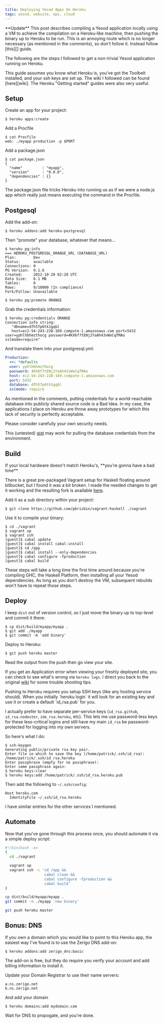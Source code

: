```yaml
---
title: Deploying Yesod Apps On Heroku
tags: yesod, website, ops, cloud
---
```


<div class="well">
**Update** This post describes compiling a Yesod application locally 
using a VM to achieve the compilation on a Heroku-like machine, then 
pushing the binary up to Heroku to be run. This is an annoying route 
which is no longer necessary (as mentioned in the comments), so don't 
follow it. Instead follow [this][] guide.
</div>

[this]: http://brianmckenna.org/blog/haskell_buildpack_heroku

The following are the steps I followed to get a non-trivial Yesod 
application running on Heroku.

<div class="well">
This guide assumes you know what Heroku is, you've got the Toolbelt 
installed, and your ssh keys are set up. The wiki I followed can be 
found [here][wiki]. The Heroku "Getting started" guides were also very 
useful.
</div>

[wiki]: https://github.com/yesodweb/yesod/wiki/Deploying-Yesod-Apps-to-Heroku

## Setup

Create an app for your project:

```
$ heroku apps:create
```

Add a Procfile

```
$ cat Procfile
web: ./myapp production -p $PORT
```

Add a package.json

```
$ cat package.json
{
  "name"         : "myapp",
  "version"      : "0.0.0",
  "dependencies" : {}
}
```

<div class="well">
The package.json file tricks Heroku into running us as if we were a 
node.js app which really just means executing the command in the 
Procfile.
</div>

## Postgesql

Add the add-on:

```
$ heroku addons:add heroku-postgresql
```

Then "promote" your database, whatever that means...

```
$ heroku pg:info
=== HEROKU_POSTGRESQL_ORANGE_URL (DATABASE_URL)
Plan:        Dev
Status:      available
Connections: 0
PG Version:  9.1.6
Created:     2012-10-20 02:28 UTC
Data Size:   6.1 MB
Tables:      0
Rows:        0/10000 (In compliance)
Fork/Follow: Unavailable

$ heroku pg:promote ORANGE
```

Grab the credentials information:

```
$ heroku pg:credentials ORANGE
Connection info string:
   "dbname=dfh57p6tk1gqbl 
   host=ec2-54-243-228-169.compute-1.amazonaws.com port=5432 user=yphlhbhmzthocg password=4KX6f7tENj2YaAh43vWoCqfMAo sslmode=require"
```

And translate them into your postgresql.yml:

```yaml 
Production:
  <<: *defaults
  user: yphlhbhmzthocg
  password: 4KX6f7tENj2YaAh43vWoCqfMAo
  host: ec2-54-243-228-169.compute-1.amazonaws.com
  port: 5432
  database: dfh57p6tk1gqbl
  sslmode: require
```

<div class="well">
As mentioned in the comments, putting credentials for a world-reachable 
database into publicly shared source code is a Bad Idea. In my case, the 
applications I place on Heroku are throw away prototypes for which this 
lack of security is perfectly acceptable.

Please consider carefully your own security needs.

This (untested) [gist][] may work for pulling the database credentials 
from the environment.
</div>

[gist]: https://gist.github.com/pbrisbin/5156677

## Build

<div class="well">
If your local hardware doesn't match Heroku's, **you're gonna have a bad 
time**
</div>

There is a great pre-packaged Vagrant setup for Haskell floating around 
bitbucket, but I found it was a bit broken. I made the needed changes to 
get it working and the resulting fork is available [here][].

[here]: https://github.com/pbrisbin/vagrant-haskell

Add it as a sub directory within your project:

```
$ git clone https://github.com/pbrisbin/vagrant-haskell ./vagrant
```

Use it to compile your binary:

```
$ cd ./vagrant
$ vagrant up
$ vagrant ssh
[guest]$ cabal update
[guest]$ cabal install cabal-install
[guest]$ cd /app
[guest]$ cabal install --only-dependencies
[guest]$ cabal configure -fproduction
[guest]$ cabal build
```

<div class="well">
These steps will take a long time the first time around because you're 
compiling GHC, the Haskell Platform, then installing all your Yesod 
dependencies. As long as you don't destroy the VM, subsequent rebuilds 
won't have to repeat those steps.
</div>

## Deploy

I keep `dist` out of version control, so I just move the binary up to 
top-level and commit it there:

```
$ cp dist/build/myapp/myapp .
$ git add ./myapp
$ git commit -m 'add binary'
```

Deploy to Heroku:

```
$ git push heroku master
```

Read the output from the push then go view your site.

If you get an Application error when viewing your freshly deployed site, 
you can check to see what's wrong via `heroku logs`. I direct you back 
to the original [wiki][] for some trouble shooting tips.

<div class="well">
Pushing to Heroku requires you setup SSH keys (like any hosting service 
should). When you initially `heroku login` it will look for an existing 
key and use it or create a default `id_rsa.pub` for you.

I actually prefer to have separate per-service keys (`id_rsa.github`, 
`id_rsa.nodester`, `ide_rsa.heroku`, etc). This lets me use 
password-less keys for these less-critical logins and still have my main 
`id_rsa` be password-protected for logging into my own servers.

So here's what I do:

```
$ ssh-keygen
Generating public/private rsa key pair.
Enter file in which to save the key (/home/patrick/.ssh/id_rsa): /home/patrick/.ssh/id_rsa.heroku
Enter passphrase (empty for no passphrase):
Enter same passphrase again:
$ heroku keys:clear
$ heroku keys:add /home/patrick/.ssh/id_rsa.heroku.pub
```

Then add the following to `~/.ssh/config`:

```
Host heroku.com
  IdentityFile ~/.ssh/id_rsa.heroku
```

I have similar entries for the other services I mentioned.
</div>

## Automate

Now that you've gone through this process once, you should automate it 
via a simple deploy script:

```bash 
#!/bin/bash -ex
(
  cd ./vagrant

  vagrant up
  vagrant ssh -c 'cd /app &&
                  cabal clean &&
                  cabal configure -fproduction &&
                  cabal build'
)

cp dist/build/myapp/myapp .
git commit -m ./myapp 'new binary'

git push heroku master
```

## Bonus: DNS

If you own a domain which you would like to point to this Heroku app, 
the easiest way I've found is to use the Zerigo DNS add-on:

```
$ heroku addons:add zerigo_dns:basic
```

<div class="well">
The add-on is free, but they do require you verify your account and add 
billing information to install it.
</div>

Update your Domain Registrar to use their name servers:

```
a.ns.zerigo.net
b.ns.zerigo.net
```

And add your domain

```
$ heroku domains:add mydomain.com
```

Wait for DNS to propogate, and you're done.
